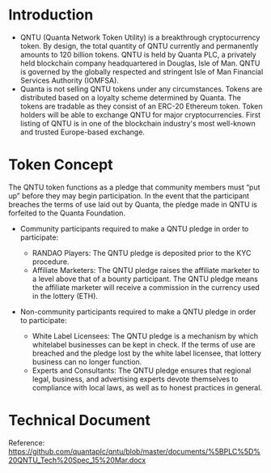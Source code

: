 Introduction
======================

- QNTU (Quanta Network Token Utility) is a breakthrough cryptocurrency token. By design, the total quantity of QNTU currently and permanently amounts to 120 billion tokens. QNTU is held by Quanta PLC, a privately held blockchain company headquartered in Douglas, Isle of Man. QNTU is governed by the globally respected and stringent Isle of Man Financial Services Authority (IOMFSA).
- Quanta is not selling QNTU tokens under any circumstances. Tokens are distributed based on a loyalty scheme determined by Quanta. The tokens are tradable as they consist of an ERC-20 Ethereum token. Token holders will be able to exchange QNTU for major cryptocurrencies. First listing of QNTU is in one of the blockchain industry's most well-known and trusted Europe-based exchange.

Token Concept
======================

The QNTU token functions as a pledge that community members must “put up” before they may begin participation. In the event that the participant breaches the terms of use laid out by Quanta, the pledge made in QNTU is forfeited to the Quanta Foundation.

- Community participants required to make a QNTU pledge in order to participate:
  - RANDAO Players: The QNTU pledge is deposited prior to the KYC procedure. 
  - Affiliate Marketers: The QNTU pledge raises the affiliate marketer to a level above that of a bounty participant. The QNTU pledge means the affiliate marketer will receive a commission in the currency used in the lottery (ETH).

- Non-community participants required to make a QNTU pledge in order to participate: 
  - White Label Licensees: The QNTU pledge is a mechanism by which whitelabel businesses can be kept in check. If the terms of use are breached and the pledge lost by the white label licensee, that lottery business can no longer function. 
  - Experts and Consultants: The QNTU pledge ensures that regional legal, business, and advertising experts devote themselves to compliance with local laws, as well as to honest practices in general.

Technical Document
======================

Reference: https://github.com/quantaplc/qntu/blob/master/documents/%5BPLC%5D%20QNTU_Tech%20Spec_15%20Mar.docx



